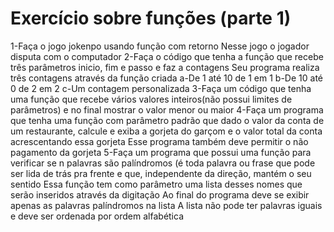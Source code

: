 # Exercício sobre funções (parte 1)

1-Faça o jogo jokenpo usando função com retorno Nesse jogo o
jogador disputa com o computador
2-Faça o código que tenha a função que recebe três parâmetros inicio,
fim e passo e faz a contagens Seu programa realiza três contagens
através da função criada
a-De 1 até 10 de 1 em 1
b-De 10 até 0 de 2 em 2
c-Um contagem personalizada
3-Faça um código que tenha uma função que recebe vários valores
inteiros(não possui limites de parâmetros) e no final mostrar o valor
menor ou maior
4-Faça um programa que tenha uma função com parâmetro padrão que
dado o valor da conta de um restaurante, calcule e exiba a gorjeta do
garçom e o valor total da conta acrescentando essa gorjeta
Esse programa também deve permitir o não pagamento da gorjeta
5-Faça um programa que possui uma função para verificar se n palavras
são palíndromos (é toda palavra ou frase que pode ser lida de trás pra
frente e que, independente da direção, mantém o seu sentido
Essa função tem como parâmetro uma lista desses nomes que serão
inseridos através da digitação
Ao final do programa deve se exibir apenas as palavras palíndromos na
lista
A lista não pode ter palavras iguais e deve ser ordenada por ordem
alfabética
